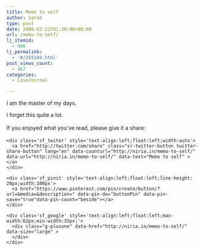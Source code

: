 ```yaml
---
title: Memo to self
author: Sarah
type: post
date: 2006-03-22T01:30:00+00:00
url: /memo-to-self/
lj_itemid:
  - 996
lj_permalink:
  - '#/255104.html'
post_views_count:
  - 467
categories:
  - LiveJournal

---
```

<div id="fb-root">
</div>

I am the master of my days.

I forget this quite a lot.

<div class='sfsi_Sicons' style='width: 100%; display: inline-block; vertical-align: middle; text-align:left'>
  <div style='margin:0px 8px 0px 0px; line-height: 24px'>
    <span>If you enjoyed what you've read, please give it a share:</span>
  </div>
  
  <div class='sfsi_socialwpr'>
    <div class='sf_fb' style='text-align:left;width:125px'>
      <div class="fb-like" href="http://niria.in/memo-to-self/" width="180" send="false" showfaces="false"  action="like" data-share="true"data-layout="button_count" >
      </div>
    </div>
    
    <div class='sf_twiter' style='text-align:left;float:left;width:auto'>
      <a href="http://twitter.com/share" class="sr-twitter-button twitter-share-button" lang="en" data-counturl="http://niria.in/memo-to-self/" data-url="http://niria.in/memo-to-self/" data-text="Memo to self" ></a>
    </div>
    
    <div class='sf_pinit' style='text-align:left;float:left;line-height: 20px;width:100px'>
      <a href="https://www.pinterest.com/pin/create/button/?url=&media=&description=" data-pin-do="buttonPin" data-pin-save="true"data-pin-count="beside"></a>
    </div>
    
    <div class='sf_google' style='text-align:left;float:left;max-width:62px;min-width:35px;'>
      <div class="g-plusone" data-href="http://niria.in/memo-to-self/" data-size="large" >
      </div>
    </div>
  </div>
</div>